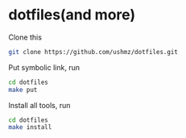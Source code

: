 # dotfiles(and more)

Clone this
```sh
git clone https://github.com/ushmz/dotfiles.git
```

Put symbolic link, run
```sh
cd dotfiles
make put
```

Install all tools, run
```sh
cd dotfiles
make install
```
